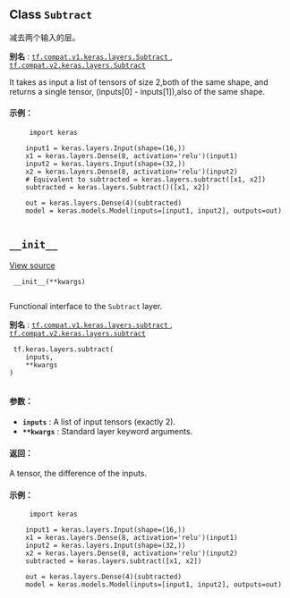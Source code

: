 

## Class  `Subtract` 
减去两个输入的层。

**别名** : [ `tf.compat.v1.keras.layers.Subtract` ](/api_docs/python/tf/keras/layers/Subtract), [ `tf.compat.v2.keras.layers.Subtract` ](/api_docs/python/tf/keras/layers/Subtract)

It takes as input a list of tensors of size 2,both of the same shape, and returns a single tensor, (inputs[0] - inputs[1]),also of the same shape.

#### 示例：


```
     import keras

    input1 = keras.layers.Input(shape=(16,))
    x1 = keras.layers.Dense(8, activation='relu')(input1)
    input2 = keras.layers.Input(shape=(32,))
    x2 = keras.layers.Dense(8, activation='relu')(input2)
    # Equivalent to subtracted = keras.layers.subtract([x1, x2])
    subtracted = keras.layers.Subtract()([x1, x2])

    out = keras.layers.Dense(4)(subtracted)
    model = keras.models.Model(inputs=[input1, input2], outputs=out)
 
```

##  `__init__` 
[View source](https://github.com/tensorflow/tensorflow/blob/r2.0/tensorflow/python/keras/layers/merge.py#L41-L43)

```
 __init__(**kwargs)
 
```

Functional interface to the  `Subtract`  layer.

**别名** : [ `tf.compat.v1.keras.layers.subtract` ](/api_docs/python/tf/keras/layers/subtract), [ `tf.compat.v2.keras.layers.subtract` ](/api_docs/python/tf/keras/layers/subtract)

```
 tf.keras.layers.subtract(
    inputs,
    **kwargs
)
 
```

#### 参数：
- **`inputs`** : A list of input tensors (exactly 2).
- **`**kwargs`** : Standard layer keyword arguments.


#### 返回：
A tensor, the difference of the inputs.

#### 示例：


```
     import keras

    input1 = keras.layers.Input(shape=(16,))
    x1 = keras.layers.Dense(8, activation='relu')(input1)
    input2 = keras.layers.Input(shape=(32,))
    x2 = keras.layers.Dense(8, activation='relu')(input2)
    subtracted = keras.layers.subtract([x1, x2])

    out = keras.layers.Dense(4)(subtracted)
    model = keras.models.Model(inputs=[input1, input2], outputs=out)
 
```

